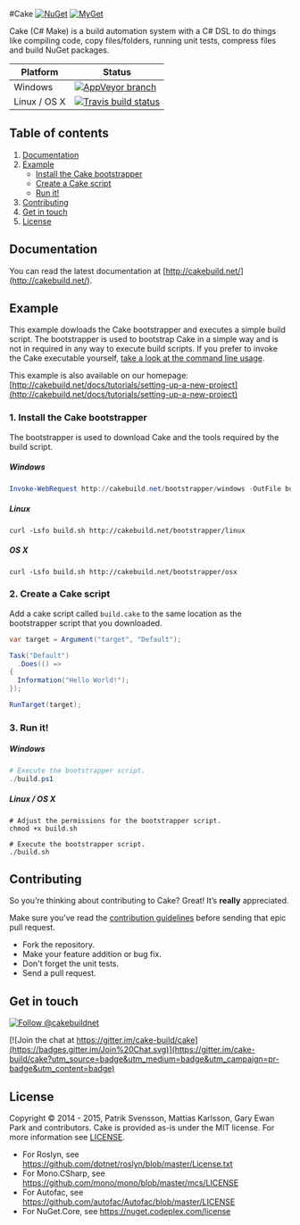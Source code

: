 #Cake [![NuGet](https://img.shields.io/nuget/v/Cake.svg)](https://www.nuget.org/packages/Cake) [![MyGet](https://img.shields.io/myget/cake/v/Cake.svg)](https://www.myget.org/gallery/cake)

Cake (C# Make) is a build automation system with a C# DSL to do things like compiling code, copy files/folders, running unit tests, compress files and build NuGet packages.

| Platform    | Status                                                                                                                    |
|-------------|---------------------------------------------------------------------------------------------------------------------------|
| Windows     | [![AppVeyor branch](https://img.shields.io/appveyor/ci/cakebuild/cake/develop.svg)](https://ci.appveyor.com/project/cakebuild/cake/branch/develop)      |
| Linux / OS X | [![Travis build status](https://travis-ci.org/cake-build/cake.svg?branch=develop)](https://travis-ci.org/cake-build/cake) |

## Table of contents

1. [Documentation](https://github.com/cake-build/cake#documentation)
2. [Example](https://github.com/cake-build/cake#example)
    - [Install the Cake bootstrapper](https://github.com/cake-build/cake#1-install-the-cake-bootstrapper)
    - [Create a Cake script](https://github.com/cake-build/cake#2-create-a-cake-script)
    - [Run it!](https://github.com/cake-build/cake#3-run-it)
3. [Contributing](https://github.com/cake-build/cake#contributing)
4. [Get in touch](https://github.com/cake-build/cake#get-in-touch)
5. [License](https://github.com/cake-build/cake#license)

## Documentation

You can read the latest documentation at [http://cakebuild.net/](http://cakebuild.net/).

## Example

This example dowloads the Cake bootstrapper and executes a simple build script.
The bootstrapper is used to bootstrap Cake in a simple way and is not in
required in any way to execute build scripts. If you prefer to invoke the Cake
executable yourself, [take a look at the command line usage](http://cakebuild.net/docs/cli/usage).

This example is also available on our homepage:
[http://cakebuild.net/docs/tutorials/setting-up-a-new-project](http://cakebuild.net/docs/tutorials/setting-up-a-new-project)

### 1. Install the Cake bootstrapper

The bootstrapper is used to download Cake and the tools required by the
build script.

##### Windows

```powershell
Invoke-WebRequest http://cakebuild.net/bootstrapper/windows -OutFile build.ps1
```

##### Linux

```console
curl -Lsfo build.sh http://cakebuild.net/bootstrapper/linux
```

##### OS X

```console
curl -Lsfo build.sh http://cakebuild.net/bootstrapper/osx
```

### 2. Create a Cake script

Add a cake script called `build.cake` to the same location as the
bootstrapper script that you downloaded.

```csharp
var target = Argument("target", "Default");

Task("Default")
  .Does(() =>
{
  Information("Hello World!");
});

RunTarget(target);
```

### 3. Run it!

##### Windows

```powershell 
# Execute the bootstrapper script.
./build.ps1
```

##### Linux / OS X

```console
# Adjust the permissions for the bootstrapper script.
chmod +x build.sh

# Execute the bootstrapper script.
./build.sh
```

## Contributing

So you’re thinking about contributing to Cake? Great! It’s **really** appreciated.   

Make sure you've read the [contribution guidelines](http://cakebuild.net/contribute/contribution-guidelines/) before sending that epic pull request.

* Fork the repository.
* Make your feature addition or bug fix.
* Don't forget the unit tests.
* Send a pull request.

## Get in touch

[![Follow @cakebuildnet](https://img.shields.io/badge/Twitter-Follow%20%40cakebuildnet-blue.svg)](https://twitter.com/intent/follow?screen_name=cakebuildnet)

[![Join the chat at https://gitter.im/cake-build/cake](https://badges.gitter.im/Join%20Chat.svg)](https://gitter.im/cake-build/cake?utm_source=badge&utm_medium=badge&utm_campaign=pr-badge&utm_content=badge)

## License

Copyright © 2014 - 2015, Patrik Svensson, Mattias Karlsson, Gary Ewan Park and contributors.
Cake is provided as-is under the MIT license. For more information see [LICENSE](https://github.com/cake-build/cake/blob/develop/LICENSE).

* For Roslyn, see https://github.com/dotnet/roslyn/blob/master/License.txt
* For Mono.CSharp, see https://github.com/mono/mono/blob/master/mcs/LICENSE
* For Autofac, see https://github.com/autofac/Autofac/blob/master/LICENSE
* For NuGet.Core, see https://nuget.codeplex.com/license
